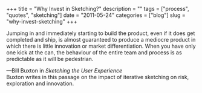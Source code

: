 +++
title = "Why Invest in Sketching?"
description = ""
tags = ["process", "quotes", "sketching"]
date = "2011-05-24"
categories = ["blog"]
slug = "why-invest-sketching"
+++



  <p class="dek">Jumping in and immediately starting to build the product, even if it does get completed and ship, is almost guaranteed to produce a mediocre product in which there is little innovation or market differentiation. When you have only one kick at the can, the behaviour of the entire team and process is as predictable as it will be pedestrian.</p>
<p>&#8212;Bill Buxton in <em>Sketching the User Experience</em><br />
Buxton writes in this passage on the impact of iterative sketching on risk, exploration and innovation.</p>
    
  
